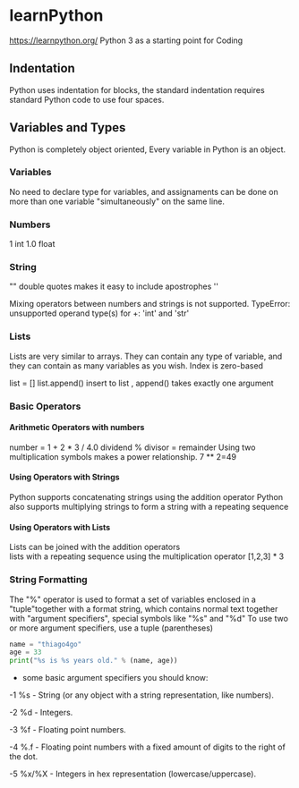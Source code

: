 # learnPython

https://learnpython.org/
Python 3 as a starting point for Coding 


## Indentation
Python uses indentation for blocks, the standard indentation requires standard Python code to use four spaces.

## Variables and Types
Python is completely object oriented, Every variable in Python is an object.

### Variables
No need to declare type for variables, and assignaments can be done on more than one 
variable "simultaneously" on the same line.

### Numbers
1 int
1.0 float

### String
"" double quotes makes it easy to include apostrophes
''

Mixing operators between numbers and strings is not supported.
TypeError: unsupported operand type(s) for +: 'int' and 'str'

### Lists
Lists are very similar to arrays. They can contain any type of variable, and they can contain as many variables as you wish. Index is zero-based

list = []
list.append() insert to  list , append() takes exactly one argument

### Basic Operators
#### Arithmetic Operators with numbers
number = 1 + 2 * 3 / 4.0
dividend % divisor = remainder
Using two multiplication symbols makes a power relationship. 7 ** 2=49  
#### Using Operators with Strings
Python supports concatenating strings using the addition operator
Python also supports multiplying strings to form a string with a repeating sequence
#### Using Operators with Lists
Lists can be joined with the addition operators   
lists with a repeating sequence using the multiplication operator [1,2,3] * 3

### String Formatting
The "%" operator is used to format a set of variables enclosed in a "tuple"together with a format string, which contains normal text together with "argument specifiers", special symbols like "%s" and "%d"
To use two or more argument specifiers, use a tuple (parentheses)
``` py
name = "thiago4go"
age = 33
print("%s is %s years old." % (name, age))
```
- some basic argument specifiers you should know:

-1        %s - String (or any object with a string representation, like numbers). 

-2        %d - Integers. 

-3        %f - Floating point numbers. 

-4        %.<number of digits>f - Floating point numbers with a fixed amount of digits to the right of the dot. 

-5        %x/%X - Integers in hex representation (lowercase/uppercase). 
